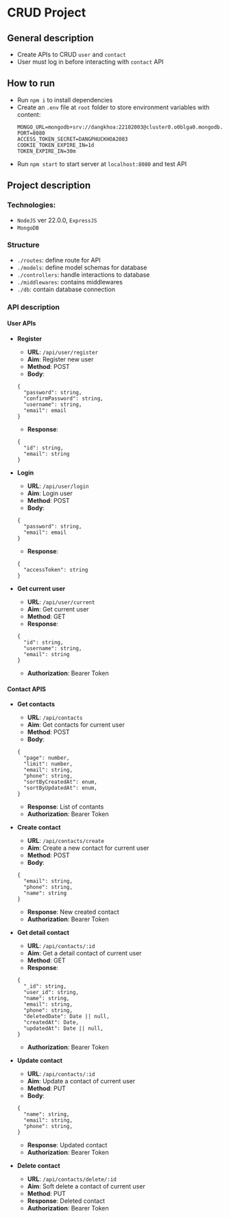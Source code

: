 # CRUD Project

## General description

- Create APIs to CRUD `user` and `contact`
- User must log in before interacting with `contact` API

## How to run

- Run `npm i` to install dependencies
- Create an `.env` file at `root` folder to store environment variables with content:
  ```
  MONGO_URL=mongodb+srv://dangkhoa:22102003@cluster0.o0blga0.mongodb.net/
  PORT=8080
  ACCESS_TOKEN_SECRET=DANGPHUCKHOA2003
  COOKIE_TOKEN_EXPIRE_IN=1d
  TOKEN_EXPIRE_IN=30m
  ```
- Run `npm start` to start server at `localhost:8080` and test API

## Project description

### Technologies:

- `NodeJS` ver 22.0.0, `ExpressJS`
- `MongoDB`

### Structure

- `./routes`: define route for API
- `./models`: define model schemas for database
- `./controllers`: handle interactions to database
- `./middlewares`: contains middlewares
- `./db`: contain database connection

### API description

#### User APIs

- **Register**

  - **URL**: `/api/user/register`
  - **Aim**: Register new user
  - **Method**: POST
  - **Body**:

  ```
  {
    "password": string,
    "confirmPassword": string,
    "username": string,
    "email": email
  }
  ```

  - **Response**:

  ```
  {
    "id": string,
    "email": string
  }
  ```

- **Login**

  - **URL**: `/api/user/login`
  - **Aim**: Login user
  - **Method**: POST
  - **Body**:

  ```
  {
    "password": string,
    "email": email
  }
  ```

  - **Response**:

  ```
  {
    "accessToken": string
  }
  ```

- **Get current user**
  - **URL**: `/api/user/current`
  - **Aim**: Get current user
  - **Method**: GET
  - **Response**:
  ```
  {
    "id": string,
    "username": string,
    "email": string
  }
  ```
  - **Authorization**: Bearer Token

#### Contact APIS

- **Get contacts**

  - **URL**: `/api/contacts`
  - **Aim**: Get contacts for current user
  - **Method**: POST
  - **Body**:

  ```
  {
    "page": number,
    "limit": number,
    "email": string,
    "phone": string,
    "sortByCreatedAt": enum,
    "sortByUpdatedAt": enum,
  }
  ```

  - **Response**: List of contants
  - **Authorization**: Bearer Token

- **Create contact**

  - **URL**: `/api/contacts/create`
  - **Aim**: Create a new contact for current user
  - **Method**: POST
  - **Body**:

  ```
  {
    "email": string,
    "phone": string,
    "name": string
  }
  ```

  - **Response**: New created contact
  - **Authorization**: Bearer Token

- **Get detail contact**

  - **URL**: `/api/contacts/:id`
  - **Aim**: Get a detail contact of current user
  - **Method**: GET
  - **Response**:

  ```
  {
    "_id": string,
    "user_id": string,
    "name": string,
    "email": string,
    "phone": string,
    "deletedDate": Date || null,
    "createdAt": Date,
    "updatedAt": Date || null,
  }
  ```

  - **Authorization**: Bearer Token

- **Update contact**

  - **URL**: `/api/contacts/:id`
  - **Aim**: Update a contact of current user
  - **Method**: PUT
  - **Body**:

  ```
  {
    "name": string,
    "email": string,
    "phone": string,
  }
  ```

  - **Response**: Updated contact
  - **Authorization**: Bearer Token

- **Delete contact**
  - **URL**: `/api/contacts/delete/:id`
  - **Aim**: Soft delete a contact of current user
  - **Method**: PUT
  - **Response**: Deleted contact
  - **Authorization**: Bearer Token
